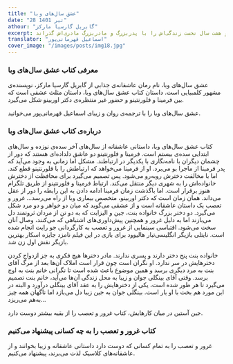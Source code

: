 ```yaml
---
title: "عشق سال‌های وبا"
date: "28 تیر 1401"
athour: "گابریل گارسیا مارکز"
excerpt: گابریل گارسیا مارکز در شهر آراکاتاکا در کلمبیا به دنیا آمد و هشت سال نخست زندگی‌اش را با پدربزرگ و مادربزرگ مادری‌اش گذراند"
translator: "اسماعیل قهرمانی‌پور"
cover_image: "/images/posts/img18.jpg"
---
```


### معرفی کتاب عشق سال‌های وبا

عشق سال‌های وبا، نام رمان عاشقانه‌ی جذابی از گابریل گارسیا مارکز، نویسنده‌ی مشهور کلمبیایی است. داستان کتاب عشق سال‌های وبا، داستان مثلث عشقی است که بین فرمینا و فلورنتینو و حضور غیر منتظره‌ی دکتر اوربینو شکل می‌گیرد.

عشق سال‌های وبا را با ترجمه‌ی روان و زیبای اسماعیل قهرمانی‌پور می‌خوانید.

### درباره‌ی کتاب عشق سال‌های وبا

کتاب عشق سال‌های وبا، داستانی عاشقانه از سال‌های آخر سده‌ی نوزده و سال‌های ابتدایی سده‌ی بیستم است. فرمینا و فلورنتینو دو عاشق دلداده‌ای هستند که دور از چشمان دیگران با نامه‌نگاری با یکدیگر در ارتباطند. مشکل اما زمانی به وجود می‌آید که پدر فرمینا از ماجرا بو می‌برد. او از فرمینا می‌خواهد که ارتباطش را با فلورنتینو قطع کند. اما با مخالفت دخترش روبه‌رو می‌شود. پس تصمیم می‌گیرد برای محافظت از دخترش خانواده‌اش را به شهری دیگر منتقل می‌کند. ارتباط فرمینا و فلورنتینو از طریق تلگرام هنوز برقرار است. اما باگذشت زمان فرمینا ادامه دادن به این رابطه را دور از عقل می‌داند. همان زمان است که دکتر اوربینو، متخصص بیماری وبا از راه می‌رسد...
غرور و تعصب یک داستان عاشقانه است و از عشقی می‌گوید که میان دو خواهر و دو مرد شکل می‌گیرد. دو دختر بزرگ خانواده بنت، جین و الیزابت که به دو تن از مردان ثروتمند دل می‌بازند اما به دلیل غرور و همچنین پیش‌داوری‌های اشتباهی که می‌کنند، وصال آنان سخت می‌شود. اقتباسی سینمایی از غرور و تعصب به کارگردانی جو رایت انجام شده است. نایتلی بازیگر انگلیسی‌تبار هالیوود برای بازی در این فیلم نامزد جایزه اسکار بهترین بازیگر نقش اول زن شد.

خانواده‌ بنت پنج دختر دارند و پسری ندارند. مادر دخترها هیچ فکری به جز ازدواج کردن دخترهایش در سر ندارد. او نگران است چون قرار است املاک آن‌ها بعد از مرگ آقای بنت به مرد دیگری برسد و همین موضوع باعث شده است تا نگرانی خانم بنت به اوج برسد. وقتی آقای بینگلی جوان و زیبا به محل زندگی آن‌ها می‌آید، خانم بنت تصمیم می‌گیرد تا هر طور شده است، یکی از دخترهایش را به عقد آقای بینگلی درآورد و البته در این مورد هم بخت با او یار است. بینگلی جوان به جین زیبا دل می‌بازد اما ناگهان همه چیز به‌هم می‌ریزد...

جین آستین در میان کارهایش، کتاب غرور و تعصب را از بقیه بیشتر دوست دارد.

### کتاب غرور و تعصب را به چه کسانی پیشنهاد می‌کنیم

غرور و تعصب را به تمام کسانی که دوست دارد داستانی عاشقانه و زیبا بخوانند و از عاشقانه‌های کلاسیک لذت می‌برند، پیشنهاد می‌کنیم.

